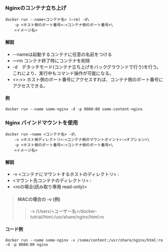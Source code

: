 ### Nginxのコンテナ立ち上げ
```
docker run --name<コンテナ名> (—rm) -d\
	-p <ホスト側のポート番号>:<コンテナ側のポート番号>\
	<イメージ名>
```
#### 解説
+ --nameは起動するコンテナに任意の名前をつける
+ —rm コンテナ終了時にコンテナを削除
+ -d　デタッチモード(コンテナ立ち上げをバックグラウンドで行う)を行う。これにより、実行中もコマンド操作が可能になる。
+ <>:<> ホスト側のポート番号にアクセスすれば、コンテナ側のポート番号にアクセスできる。

#### 例 
```
docker run --name some-nginx -d -p 8080:80 some-content-nginx
```

### Nginx バインドマウントを使用

```
docker run —name <コンテナ名> -d\
	-v <ホスト側ディレクトリ>:<コンテナ側のマウントポイント>:<オプション>\
	-p <ホスト側のポート番号>:<コンテナ側のポート番号>\
	<イメージ名>
```
#### 解説
+ -v <コンテナにマウントするホストのディレクトリ> :
+ <マウント先コンテナのディレクトリ> :
+ <roの場合(読み取り専用 read-only)>

>#### MACの場合の -v (例)
>> -v /Users/<ユーザー名>/docker-tutrial/html:/usr/share/nginx/html:ro
#### コード例

```
docker run --name some-nginx -v /some/content:/usr/share/nginx/html:ro -d -p 8080:80 nginx
```
